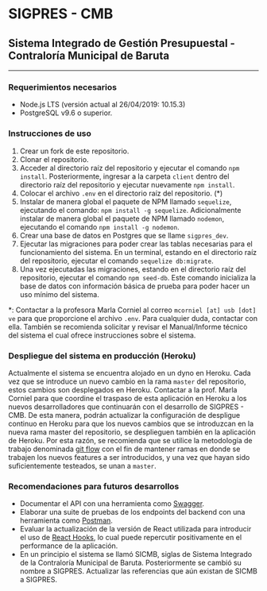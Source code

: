 # SIGPRES - CMB
## Sistema Integrado de Gestión Presupuestal - Contraloría Municipal de Baruta

---
### Requerimientos necesarios
 - Node.js LTS (versión actual al 26/04/2019: 10.15.3)
 - PostgreSQL v9.6 o superior.

### Instrucciones de uso
1) Crear un fork de este repositorio.
2) Clonar el repositorio. 
3) Acceder al directorio raíz del repositorio y ejecutar el comando `npm install`. Posteriormente, ingresar a la carpeta `client` dentro del directorio raíz del repositorio y ejecutar nuevamente `npm install`.
4) Colocar el archivo `.env` en el directorio raíz del repositorio. (*)
5) Instalar de manera global el paquete de NPM llamado `sequelize`, ejecutando el comando: `npm install -g sequelize`. Adicionalmente instalar de manera global el paquete de NPM llamado `nodemon`, ejecutando el comando `npm install -g nodemon`. 
6) Crear una base de datos en Postgres que se llame `sigpres_dev`.
7) Ejecutar las migraciones para poder crear las tablas necesarias para el funcionamiento del sistema. En un terminal, estando en el directorio raíz del repositorio, ejecutar el comando `sequelize db:migrate`. 
8) Una vez ejecutadas las migraciones, estando en el directorio raíz del repositorio, ejecutar el comando `npm seed-db`. Este comando inicializa la base de datos con información básica de prueba para poder hacer un uso mínimo del sistema. 

\*: Contactar a la profesora Marla Corniel al correo `mcorniel [at] usb [dot] ve` para que proporcione el archivo `.env`. Para cualquier duda, contactar con ella. También se recomienda solicitar y revisar el Manual/Informe técnico del sistema el cual ofrece instrucciones sobre el sistema.

### Despliegue del sistema en producción (Heroku)
Actualmente el sistema se encuentra alojado en un dyno en Heroku. Cada vez que se introduce un nuevo cambio en la rama `master` del repositorio, estos cambios son desplegados en Heroku. Contactar a la prof. Marla Corniel para que coordine el traspaso de esta aplicación en Heroku a los nuevos desarrolladores que continuarán con el desarrollo de SIGPRES - CMB. De esta manera, podrán actualizar la configuración de despligue continuo en Heroku para que los nuevos cambios que se introduzcan en la nueva rama master del repositorio, se desplieguen también en la aplicación de Heroku. Por esta razón, se recomienda que se utilice la metodología de trabajo denominada [git flow](https://nvie.com/posts/a-successful-git-branching-model/) con el fin de mantener ramas en donde se trabajen los nuevos features a ser introducidos, y una vez que hayan sido suficientemente testeados, se unan a `master`. 

### Recomendaciones para futuros desarrollos
 - Documentar el API con una herramienta como [Swagger](https://swagger.io/). 
 - Elaborar una suite de pruebas de los endpoints del backend con una herramienta como [Postman](https://www.getpostman.com/). 
 - Evaluar la actualización de la versión de React utilizada para introducir el uso de [React Hooks](https://reactjs.org/docs/hooks-intro.html), lo cual puede repercutir positivamente en el performance de la aplicación.
  - En un principio el sistema se llamó SICMB, siglas de Sistema Integrado de la Contraloría Municipal de Baruta. Posteriormente se cambió su nombre a SIGPRES. Actualizar las referencias que aún existan de SICMB a SIGPRES. 
